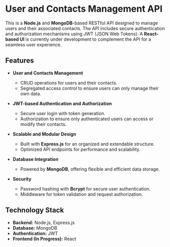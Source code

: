# User and Contacts Management API  

This is a **Node.js** and **MongoDB**-based RESTful API designed to manage users and their associated contacts. The API includes secure authentication and authorization mechanisms using JWT (JSON Web Tokens). A **React-based UI** is currently under development to complement the API for a seamless user experience.  

## Features  

- **User and Contacts Management**  
  - CRUD operations for users and their contacts.  
  - Segregated access control to ensure users can only manage their own data.  

- **JWT-based Authentication and Authorization**  
  - Secure user login with token generation.  
  - Authorization to ensure only authenticated users can access or modify their contacts.  

- **Scalable and Modular Design**  
  - Built with **Express.js** for an organized and extendable structure.  
  - Optimized API endpoints for performance and scalability.  

- **Database Integration**  
  - Powered by **MongoDB**, offering flexible and efficient data storage.  

- **Security**  
  - Password hashing with **Bcrypt** for secure user authentication.  
  - Middleware for token validation and request authorization.  

## Technology Stack  

- **Backend:** Node.js, Express.js  
- **Database:** MongoDB  
- **Authentication:** JWT  
- **Frontend (In Progress):** React
